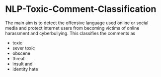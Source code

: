 # NLP-Toxic-Comment-Classification
The main aim is to detect the offensive language
used online or social media
and protect internet users from becoming victims of online
harassment and cyberbullying.
This classifies the comments as 
- toxic
- sever toxic 
- obscene
- threat
- insult and 
- identity hate
